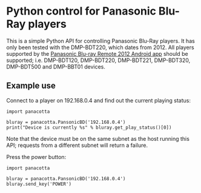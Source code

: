 Python control for Panasonic Blu-Ray players
============================================

This is a simple Python API for controlling Panasonic Blu-Ray players. It has only been tested with the DMP-BDT220, which dates from 2012. All players supported by the [Panasonic Blu-ray Remote 2012 Android app](https://play.google.com/store/apps/details?id=com.panasonic.avc.diga.blurayremote2012) should be supported; i.e. DMP-BDT120, DMP-BDT220, DMP-BDT221, DMP-BDT320, DMP-BDT500 and DMP-BBT01 devices.

Example use
-----------

Connect to a player on 192.168.0.4 and find out the current playing status:

```
import panacotta

bluray = panacotta.PansonicBD('192.168.0.4')
print("Device is currently %s" % bluray.get_play_status()[0])
```

Note that the device must be on the same subnet as the host running this API; requests from a different subnet will return a failure.

Press the power button:

```
import panacotta

bluray = panacotta.PansonicBD('192.168.0.4')
bluray.send_key('POWER')
```
